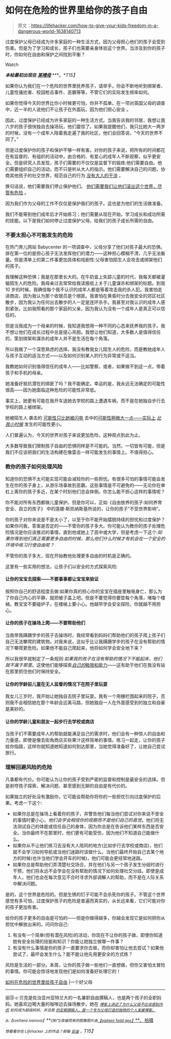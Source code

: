 # 如何在危险的世界里给你的孩子自由

> 原文：<https://lifehacker.com/how-to-give-your-kids-freedom-in-a-dangerous-world-1638140713>

过度保护父母已经成为许多家庭的一种生活方式，因为父母担心他们的孩子会受到伤害。但是为了学习和成长，孩子们也需要亲身体验这个世界。当涉及到你的孩子时，你如何在自由和保护之间找到平衡？

Watch

***本帖最初出现在*** [***某晴母***](http://afineparent.com/fear-and-worry/overprotective-parents.html) ***。**T15】*

如果你认为我们在一个危险的世界里抚养孩子，请举手。你会不断地听到绑架者、儿童性骚扰者、校园枪击事件、恶霸等等，不管它们的实际发生频率如何。

如果你觉得今天的世界比你小时候更可怕，你并不孤单。在一项对英国父母的调查中，近一半的人说他们不让孩子在外面玩，因为他们担心安全 。

因此，过度保护已经成为许多家庭的一种生活方式。当我告诉我的邻居，我想让我六岁的孩子很快独自去操场玩，他们震惊了。如果我提醒他们，我只比她大一两岁的时候，没有一个成年人陪着我走遍了我的社区，他们会回答说，“今天的世界不同了。”

但是过度保护你的孩子和保护不够一样有害。对你的孩子来说，把所有的时间都花在有监督的、有组织的活动中，由合格的、有爱心的成年人不断观察，似乎更安全。但是研究人员发现，孩子们需要的不仅仅是监督下的锻炼:他们需要自由。他们需要组织自己的活动，而不只是听从大人的指示。他们需要解决自己的问题，协商其他孩子的社交世界，规范自己的行为 [没有大人的干涉](http://www.huffingtonpost.com/brian-leaf/free-range-kids_b_5497738.html) 。

换句话说，他们需要我们停止保护他们。 [他们需要我们让他们滚出这个世界，尽管有危险](http://mom-101.com/2014/07/the-world-has-changed.html) 。

因为我们作为父母的工作不仅仅是保护我们的孩子。这也是为他们的生活做准备。

我们不能等到他们成年后才开始练习；他们需要从现在开始，学习成长和成功所需的技能。以下是我们如何停止过度保护父母，给我们的孩子成长所需的自由。

### 不要太担心不可能发生的危险

在热门育儿网站 Babycenter 的一项调查中，父母分享了他们对孩子最大的恐惧。排在第一位的是担心孩子无法发挥他们的潜力——这种担心模糊不清，几乎无法衡量。但是清单上的第二件事更加具体和戏剧性:父母害怕陌生人会攻击或绑架他们的孩子。

我理解这种恐惧；我是在那里长大的。在牛奶盒上失踪儿童的时代，我每天都被灌输陌生人的危险。我母亲过去常常给我读报纸上关于儿童谋杀和绑架的标题。到我 10 岁的时候，我确信每个我不认识的成年人都是等着攻击我的杀人犯。我害怕走进商店，因为我认为那个收银员是个绑匪。我害怕在黄昏时分去我安全的郊区社区散步，因为我认为任何出去散步的人一定是连环杀手。我甚至对我认识的成年人感到紧张，比如我照看的那个家庭的父亲，因为我认为没有一个成年人是真正可以信任的。

但是当我成为一个母亲的时候，我知道我想用一种不同的心态来抚养我的孩子。我不想让他们在成长过程中总是提心吊胆。我想让他们知道，大多数人是值得信任的，策划绑架和谋杀的成年人并不是生活在每个角落。

所以我做了一个深思熟虑的选择。我没有教我女儿陌生人的危险，而是教她成年人与孩子互动的适当方式——以及如何识别某人的行为异常或不适当。

我教她如何识别值得信任的成年人——比如警察，或者，如果做不到这一点，带着孩子和手机的母亲。

她准备好抵抗潜在的绑匪了吗？我不能确定。幸运的是，我永远无法确定的可能性很高——因为她面临这种危险的可能性非常低。

事实上，她更有可能在我开车送她去学校的路上遭遇车祸，而不是在她独自步行去学校的路上被绑架。

她被陌生人 袭击的 [可能性只比她被闪电](http://www.fbi.gov/stats-services/publications/law-enforcement-bulletin/august-2011/crimes-against-children-spotlight) 击中的[可能性稍微大一点——实际上](http://pediatrics.about.com/od/safety/a/lightning-strikes.htm) [*比我小时候*](http://www.freerangekids.com/crime-statistics/) 发生的可能性更小。

人们普遍认为，今天的世界对孩子来说更加危险，这种观点到此为止。

大多数导致我们限制孩子自由的恐惧同样是不可能的。当然，一切皆有可能，但是我们不应该把我们的生活构建在像雷击一样可能发生的事情上。不值得担心。

### 教你的孩子如何处理风险

知道你的恐惧不太可能实现可能会减轻你的一些担忧。有很多可怕的事情可能会发生在你的孩子身上，从游乐场事故到恶霸。这些事情是不可避免的——无论你在单杠上离你的孩子多近，在某个时刻他们总会摔倒。你怎么能不担心这样的事情呢？

你不能对所有东西都做儿童保护。但是你可以，正如《自由放养的孩子:如何养育安全、自立的孩子》 中的莲娜·斯凯纳斯基所说的，让你的孩子“不受世界影响”。

你的孩子对你来说是不是太小了，以至于你不能开始摆脱持续的担忧和过度保护？如果你问我，答案是否定的——不管你的孩子多大。你可能认为教你的孩子处理危险情况是你应该推迟的事情，直到他或她上了高中或大学，但是考虑一下这个:*如果你等到他们真正需要更多自由的时候，那么他们什么时候才有机会在一个安全的环境中练习行使自由呢？*

不管你的孩子多大，现在开始教他处理更多自由的时机是正确的。

这里有一些实用的想法，让孩子们以安全的方式探索风险:

#### 让你的宝宝去探索——不要事事都让宝宝来验证

按照你自己的舒适程度去做:如果你真的担心你的宝宝在插座里触电身亡，那么为了你自己内心的平静，就把被子盖上吧。但是不要觉得你要垫每个角落，堵每个楼梯。教宝宝不要碰炉子，在楼梯上要小心。他越早学会安全探险，你就越不用担心。

#### 让你的孩子在操场上爬——不要帮助他们

当我带我蹒跚学步的孩子去操场时，我经常看到妈妈们帮助他们的孩子爬上孩子们自己无法攀爬的建筑物。对我来说，这似乎比让我蹒跚学步的孩子在没有帮助的情况下攀爬更危险。如果他不能自己爬起来，他将如何学会安全地下来？

所以我很早就制定了一条规则:*如果我的孩子在没有帮助的情况下不能起床，他们就不属于那里*。这使他们能够探索[*自己的*极限和能力](https://lifehacker.com/how-to-help-kids-cope-with-irrational-fears-1623455883)——这有助于他们在我没有站在那里抓住他们时保持安全。

#### 让你的学龄前儿童在无人监督的情况下在院子里玩耍

我女儿三岁时，我开始让她独自去院子里玩耍。我有一个用栅栏围起来的院子，否则我不会相信她在那个年龄会远离马路，但她独自一人在外面感受到的独立和自豪是美妙的。

#### 让你的学龄儿童和朋友一起步行去学校或商店

当孩子们不需要成年人的帮助就能满足自己的需求时，他们会有一种惊人的自由和力量感，即使是像去街角商店买些果汁这样简单的事情。练习一起走，让你的孩子给你指路，这样你就知道她知道如何到达那里，当她觉得准备好了，让她自己尝试旅行。

### 理解回避风险的危险

凡事都有代价。你可能认为让你的孩子受到严密的监督和控制是最安全的选择。但是剥夺孩子探索、解决问题、甚至感到无聊的自由是有代价的。

如果独立的好处没有激励你，它可能会帮助你将你的一些担忧引向过度保护的后果。考虑一下这个:

*   如果你总是在操场上看着你的孩子，并警告他们每当他们尝试对你来说不安全的事情时要小心，*他们会学会相信你的观察而不是他们自己的直觉*。他们将无法测试自己的体能或信任自己的身体，因为你总是在告诉他们某样东西是否安全。当你最终不在那里时，他们更有可能受伤，因为他们不知道自己能做什么。
*   如果你从不让他们练习去没有大人陪同的地方(比如步行去学校或商店)，他们就不会学习如何导航或当他们迷路时该做什么。当他们最终开始自己去某个地方的时候(也许当他们学会开车的时候)，他们可能会更经常地迷路。
*   如果你总是帮助他们弄清楚社交场合，并在他们与另一个孩子发生分歧时进行干预，他们将永远不会学会在没有帮助的情况下如何处理社交分歧。即使是成年人，他们也会在每次意见不合时寻求外部调解人的帮助，而不是在人际关系中解决问题。

是的，这个世界是危险的。但是生锈的钉子可能不会杀死你的孩子。不管这个世界感觉有多可怕，过度保护孩子的危险是普遍而真实的，从长远来看，它们可能对你的孩子更加有害。

给你的孩子更多的自由是可怕的——但是你做得越多，你越会发现它是如何把你从担忧中解放出来的。问问你自己:

1.  有没有一个简单(但有潜在风险)的活动，你现在不让你的孩子做，即使你知道她有安全处理的技能和知识？你能让她独立做哪一件事？
2.  有没有什么事情是你的孩子一直要求你去做，而你却害怕让他去尝试？如果他尝试了，最坏会发生什么？能不能让他先用更安全的方式练？

风险是生活的一部分。本周，让你的孩子做一些他们一直想做，但你又害怕太冒险的事情。你可能会惊讶地发现他们是如何准备好处理它的！

[如何在危险的世界里给孩子自由](http://afineparent.com/fear-and-worry/overprotective-parents.html) |一个好父母

* * *

丽莎·c·贝克是佐治亚州亚特兰大的一名兼职自由撰稿人，也是两个孩子的全职妈妈。她喜欢边喝大量的咖啡边去操场散步。她在 [*<small>博客上讲述了为什么父母不应该感到内疚</small>*](http://www.howtobesupermom.com/subscribe) *<small>如何成为超级妈妈，并且是</small>* [*<small>的定期撰稿人，是一个专为父母打造的独特的个人发展博客。</small>*](http://afineparent.com/go/lifehacker)

<small>从</small>*<small>【svetlana ivanova】</small>**<small>(快门)改编而来的图像图片由</small>*[*<small>【gadgee fadd gee】</small>**<small>，</small>* 拍摄](https://www.flickr.com/photos/ultrabionic/389183373)

*<small>想看看你在 Lifehacker 上的作品？邮箱</small>* [*<small>安迪</small>*](mailto:andy@lifehacker.com) *<small>。</small>T15】*